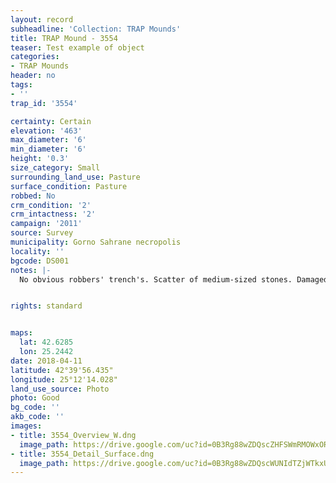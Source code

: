 ```yaml
---
layout: record
subheadline: 'Collection: TRAP Mounds'
title: TRAP Mound - 3554
teaser: Test example of object
categories:
- TRAP Mounds
header: no
tags:
- ''
trap_id: '3554'

certainty: Certain
elevation: '463'
max_diameter: '6'
min_diameter: '6'
height: '0.3'
size_category: Small
surrounding_land_use: Pasture
surface_condition: Pasture
robbed: No
crm_condition: '2'
crm_intactness: '2'
campaign: '2011'
source: Survey
municipality: Gorno Sahrane necropolis
locality: ''
bgcode: DS001
notes: |-
  No obvious robbers' trench's. Scatter of medium-sized stones. Damaged by agricultural activity. Built on partial slope, west side higher than east.


rights: standard


maps:
  lat: 42.6285
  lon: 25.2442
date: 2018-04-11
latitude: 42°39'56.435"
longitude: 25°12'14.028"
land_use_source: Photo
photo: Good
bg_code: ''
akb_code: ''
images:
- title: 3554_Overview_W.dng
  image_path: https://drive.google.com/uc?id=0B3Rg88wZDQscZHFSWmRMOWxOR0U
- title: 3554_Detail_Surface.dng
  image_path: https://drive.google.com/uc?id=0B3Rg88wZDQscWUNIdTZjWTkxUTA
---
```

